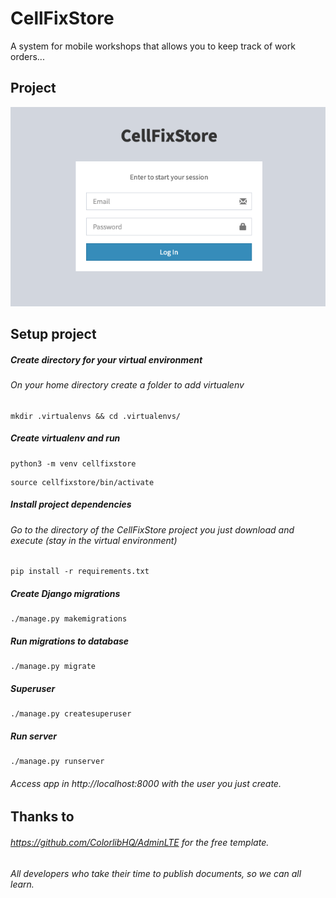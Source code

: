 # CellFixStore
A system for mobile workshops that allows you to keep track of work orders...

## Project 

![CellFixStore_Login](static/img/CellFixStore_Login.png)

## Setup project

##### Create directory for your virtual environment
###### On your home directory create a folder to add virtualenv
```
mkdir .virtualenvs && cd .virtualenvs/
```

##### Create virtualenv and run
```
python3 -m venv cellfixstore
```
```
source cellfixstore/bin/activate
```

##### Install project dependencies
###### Go to the directory of the CellFixStore project you just download and execute (stay in the virtual environment)
```
pip install -r requirements.txt
```

##### Create Django migrations
```
./manage.py makemigrations
```

##### Run migrations to database
```
./manage.py migrate
```

##### Superuser
```
./manage.py createsuperuser
```

##### Run server
```
./manage.py runserver
```

###### Access app in http://localhost:8000 with the user you just create.

## Thanks to
###### https://github.com/ColorlibHQ/AdminLTE for the free template.
###### All developers who take their time to publish documents, so we can all learn.

